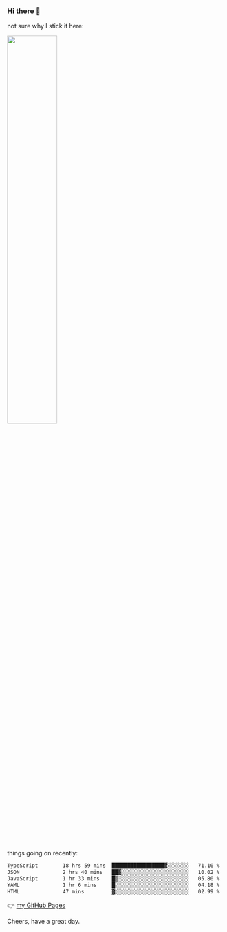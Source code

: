 ### Hi there 👋

not sure why I stick it here:

[<img width="48%" src="https://github-readme-stats.vercel.app/api?username=ykzhukian&show_icons=true&theme=dracula">](https://github.com/anuraghazra/github-readme-stats)


things going on recently:

<!--START_SECTION:waka-->

```txt
TypeScript        18 hrs 59 mins  █████████████████▓░░░░░░░   71.10 %
JSON              2 hrs 40 mins   ██▓░░░░░░░░░░░░░░░░░░░░░░   10.02 %
JavaScript        1 hr 33 mins    █▒░░░░░░░░░░░░░░░░░░░░░░░   05.80 %
YAML              1 hr 6 mins     █░░░░░░░░░░░░░░░░░░░░░░░░   04.18 %
HTML              47 mins         ▓░░░░░░░░░░░░░░░░░░░░░░░░   02.99 %
```

<!--END_SECTION:waka-->

👉 [my GitHub Pages](https://ykzhukian.github.io)

Cheers, have a great day.

